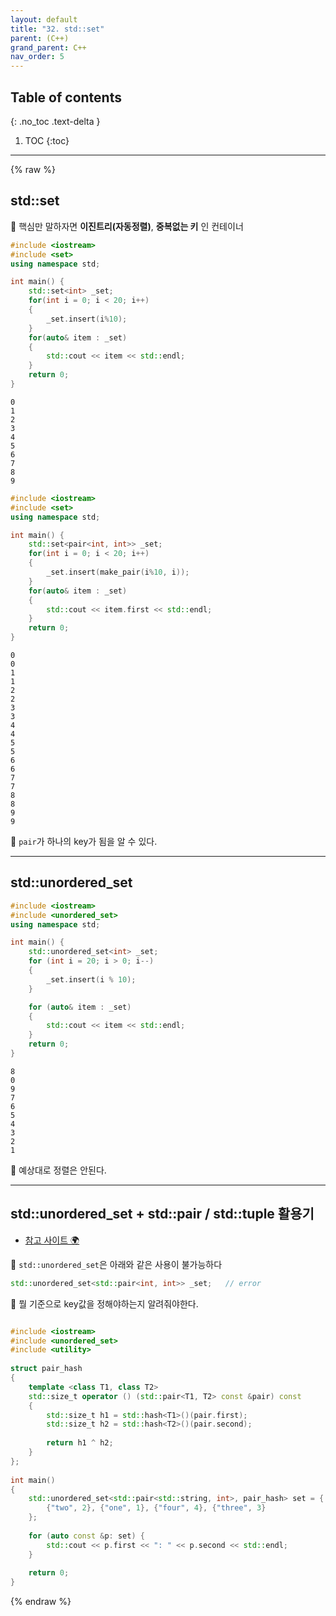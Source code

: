 ```yaml
---
layout: default
title: "32. std::set"
parent: (C++)
grand_parent: C++
nav_order: 5
---
```


## Table of contents
{: .no_toc .text-delta }

1. TOC
{:toc}

---

{% raw %}

## std::set

🤡 핵심만 말하자면 **이진트리(자동정렬)**, **중복없는 키** 인 컨테이너

```cpp
#include <iostream>
#include <set>
using namespace std;

int main() {
	std::set<int> _set;
	for(int i = 0; i < 20; i++)
	{
		_set.insert(i%10);
	}
	for(auto& item : _set)
	{
		std::cout << item << std::endl;
	}
	return 0;
}
```

```
0
1
2
3
4
5
6
7
8
9
```

```cpp
#include <iostream>
#include <set>
using namespace std;

int main() {
	std::set<pair<int, int>> _set;
	for(int i = 0; i < 20; i++)
	{
		_set.insert(make_pair(i%10, i));
	}
	for(auto& item : _set)
	{
		std::cout << item.first << std::endl;
	}
	return 0;
}
```

```
0
0
1
1
2
2
3
3
4
4
5
5
6
6
7
7
8
8
9
9
```

🤡 `pair`가 하나의 key가 됨을 알 수 있다.

---

## std::unordered_set

```cpp
#include <iostream>
#include <unordered_set>
using namespace std;

int main() {
	std::unordered_set<int> _set;
	for (int i = 20; i > 0; i--)
	{
		_set.insert(i % 10);
	}

	for (auto& item : _set)
	{
		std::cout << item << std::endl;
	}
	return 0;
}
```

```
8
0
9
7
6
5
4
3
2
1
```

🤡 예상대로 정렬은 안된다.

---

## std::unordered_set + std::pair / std::tuple 활용기

* [참고 사이트 🌍](https://www.techiedelight.com/ko/use-pair-key-std-unordered_set-cpp/)

🤡 `std::unordered_set`은 아래와 같은 사용이 불가능하다

```cpp
std::unordered_set<std::pair<int, int>> _set;   // error
```

🤡 뭘 기준으로 key값을 정해야하는지 알려줘야한다.

```cpp

#include <iostream>
#include <unordered_set>
#include <utility>
 
struct pair_hash
{
    template <class T1, class T2>
    std::size_t operator () (std::pair<T1, T2> const &pair) const
    {
        std::size_t h1 = std::hash<T1>()(pair.first);
        std::size_t h2 = std::hash<T2>()(pair.second);
 
        return h1 ^ h2;
    }
};
 
int main()
{
    std::unordered_set<std::pair<std::string, int>, pair_hash> set = {
        {"two", 2}, {"one", 1}, {"four", 4}, {"three", 3}
    };
 
    for (auto const &p: set) {
        std::cout << p.first << ": " << p.second << std::endl;
    }
 
    return 0;
}
```

{% endraw %}
